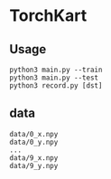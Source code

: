 # TorchKart

Usage
----
```
python3 main.py --train
python3 main.py --test
python3 record.py [dst]
```
data
----
```
data/0_x.npy
data/0_y.npy
...
data/9_x.npy
data/9_y.npy
```
